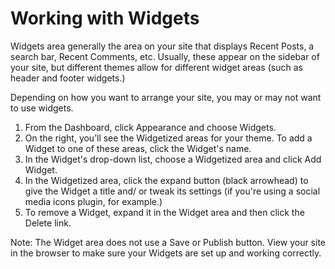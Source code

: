 # Working with Widgets

Widgets area generally the area on your site that displays Recent Posts, a search bar, Recent Comments, etc. Usually, these appear on the sidebar of your site, but different themes allow for different widget areas (such as header and footer widgets.)

Depending on how you want to arrange your site, you may or may not want to use widgets.

1. From the Dashboard, click Appearance and choose Widgets.
2. On the right, you’ll see the Widgetized areas for your theme. To add a Widget to one of these areas, click the Widget's name. 
3. In the Widget's drop-down list, choose a Widgetized area and click Add Widget.
5. In the Widgetized area, click the expand button (black arrowhead) to give the Widget a title and/ or tweak its settings (if you're using a social media icons plugin, for example.)
6. To remove a Widget, expand it in the Widget area and then click the Delete link. 

Note: The Widget area does not use a Save or Publish button. View your site in the browser to make sure your Widgets are set up and working correctly.
